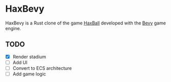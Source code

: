 # HaxBevy

HaxBevy is a Rust clone of the game [HaxBall](https://www.haxball.com/) developed with the [Bevy](https://bevyengine.org/) game engine.

## TODO

- [x] Render stadium
- [ ] Add UI
- [ ] Convert to ECS architecture
- [ ] Add game logic
